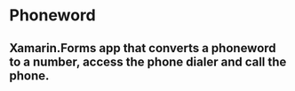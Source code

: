 # Phoneword

## Xamarin.Forms app that converts a phoneword to a number, access the phone dialer and call the phone.
